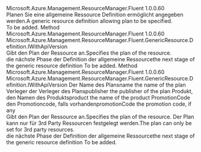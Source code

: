 <Type Name="IWithPlan" FullName="Microsoft.Azure.Management.ResourceManager.Fluent.GenericResource.Definition.IWithPlan">
  <TypeSignature Language="C#" Value="public interface IWithPlan" />
  <TypeSignature Language="ILAsm" Value=".class public interface auto ansi abstract IWithPlan" />
  <TypeSignature Language="DocId" Value="T:Microsoft.Azure.Management.ResourceManager.Fluent.GenericResource.Definition.IWithPlan" />
  <TypeSignature Language="VB.NET" Value="Public Interface IWithPlan" />
  <TypeSignature Language="F#" Value="type IWithPlan = interface" />
  <AssemblyInfo>
    <AssemblyName>Microsoft.Azure.Management.ResourceManager.Fluent</AssemblyName>
    <AssemblyVersion>1.0.0.60</AssemblyVersion>
  </AssemblyInfo>
  <Interfaces />
  <Docs>
    <summary>
            <span data-ttu-id="98610-101">Planen Sie eine allgemeine Ressource Definition ermöglicht angegeben werden.</span><span class="sxs-lookup"><span data-stu-id="98610-101">A generic resource definition allowing plan to be specified.</span></span>
            </summary>
    <remarks>To be added.</remarks>
  </Docs>
  <Members>
    <Member MemberName="WithoutPlan">
      <MemberSignature Language="C#" Value="public Microsoft.Azure.Management.ResourceManager.Fluent.GenericResource.Definition.IWithApiVersion WithoutPlan ();" />
      <MemberSignature Language="ILAsm" Value=".method public hidebysig newslot virtual instance class Microsoft.Azure.Management.ResourceManager.Fluent.GenericResource.Definition.IWithApiVersion WithoutPlan() cil managed" />
      <MemberSignature Language="DocId" Value="M:Microsoft.Azure.Management.ResourceManager.Fluent.GenericResource.Definition.IWithPlan.WithoutPlan" />
      <MemberSignature Language="VB.NET" Value="Public Function WithoutPlan () As IWithApiVersion" />
      <MemberSignature Language="F#" Value="abstract member WithoutPlan : unit -&gt; Microsoft.Azure.Management.ResourceManager.Fluent.GenericResource.Definition.IWithApiVersion" Usage="iWithPlan.WithoutPlan " />
      <MemberType>Method</MemberType>
      <AssemblyInfo>
        <AssemblyName>Microsoft.Azure.Management.ResourceManager.Fluent</AssemblyName>
        <AssemblyVersion>1.0.0.60</AssemblyVersion>
      </AssemblyInfo>
      <ReturnValue>
        <ReturnType>Microsoft.Azure.Management.ResourceManager.Fluent.GenericResource.Definition.IWithApiVersion</ReturnType>
      </ReturnValue>
      <Parameters />
      <Docs>
        <summary>
            <span data-ttu-id="98610-102">Gibt den Plan der Ressource an.</span><span class="sxs-lookup"><span data-stu-id="98610-102">Specifies the plan of the resource.</span></span>
            </summary>
        <returns><span data-ttu-id="98610-103">die nächste Phase der Definition der allgemeine Ressource</span><span class="sxs-lookup"><span data-stu-id="98610-103">the next stage of the generic resource definition</span></span></returns>
        <remarks>To be added.</remarks>
      </Docs>
    </Member>
    <Member MemberName="WithPlan">
      <MemberSignature Language="C#" Value="public Microsoft.Azure.Management.ResourceManager.Fluent.GenericResource.Definition.IWithApiVersion WithPlan (string name, string publisher, string product, string promotionCode);" />
      <MemberSignature Language="ILAsm" Value=".method public hidebysig newslot virtual instance class Microsoft.Azure.Management.ResourceManager.Fluent.GenericResource.Definition.IWithApiVersion WithPlan(string name, string publisher, string product, string promotionCode) cil managed" />
      <MemberSignature Language="DocId" Value="M:Microsoft.Azure.Management.ResourceManager.Fluent.GenericResource.Definition.IWithPlan.WithPlan(System.String,System.String,System.String,System.String)" />
      <MemberSignature Language="VB.NET" Value="Public Function WithPlan (name As String, publisher As String, product As String, promotionCode As String) As IWithApiVersion" />
      <MemberSignature Language="F#" Value="abstract member WithPlan : string * string * string * string -&gt; Microsoft.Azure.Management.ResourceManager.Fluent.GenericResource.Definition.IWithApiVersion" Usage="iWithPlan.WithPlan (name, publisher, product, promotionCode)" />
      <MemberType>Method</MemberType>
      <AssemblyInfo>
        <AssemblyName>Microsoft.Azure.Management.ResourceManager.Fluent</AssemblyName>
        <AssemblyVersion>1.0.0.60</AssemblyVersion>
      </AssemblyInfo>
      <ReturnValue>
        <ReturnType>Microsoft.Azure.Management.ResourceManager.Fluent.GenericResource.Definition.IWithApiVersion</ReturnType>
      </ReturnValue>
      <Parameters>
        <Parameter Name="name" Type="System.String" />
        <Parameter Name="publisher" Type="System.String" />
        <Parameter Name="product" Type="System.String" />
        <Parameter Name="promotionCode" Type="System.String" />
      </Parameters>
      <Docs>
        <param name="name"><span data-ttu-id="98610-104">Der Name des Plans</span><span class="sxs-lookup"><span data-stu-id="98610-104">name the name of the plan</span></span></param>
        <param name="publisher"><span data-ttu-id="98610-105">Verleger der Verleger des Plans</span><span class="sxs-lookup"><span data-stu-id="98610-105">publisher the publisher of the plan</span></span></param>
        <param name="product"><span data-ttu-id="98610-106">Produkt, den Namen des Produkts</span><span class="sxs-lookup"><span data-stu-id="98610-106">product the name of the product</span></span></param>
        <param name="promotionCode"><span data-ttu-id="98610-107">PromotionCode den Promotioncode, falls vorhanden</span><span class="sxs-lookup"><span data-stu-id="98610-107">promotionCode the promotion code, if any</span></span></param>
        <summary>
            <span data-ttu-id="98610-108">Gibt den Plan der Ressource an.</span><span class="sxs-lookup"><span data-stu-id="98610-108">Specifies the plan of the resource.</span></span> <span data-ttu-id="98610-109">Der Plan kann nur für 3rd Party Ressourcen festgelegt werden.</span><span class="sxs-lookup"><span data-stu-id="98610-109">The plan can only be set for 3rd party resources.</span></span>
            </summary>
        <returns><span data-ttu-id="98610-110">die nächste Phase der Definition der allgemeine Ressource</span><span class="sxs-lookup"><span data-stu-id="98610-110">the next stage of the generic resource definition</span></span></returns>
        <remarks>To be added.</remarks>
      </Docs>
    </Member>
  </Members>
</Type>